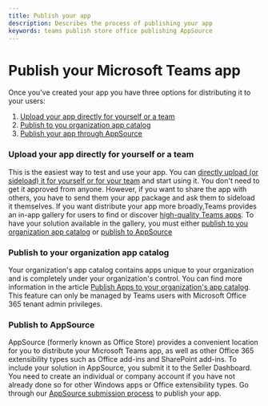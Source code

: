 ```yaml
---
title: Publish your app
description: Describes the process of publishing your app
keywords: teams publish store office publishing AppSource
---
```

# Publish your Microsoft Teams app

Once you've created your app you have three options for distributing it to your users:

1. [Upload your app directly for yourself or a team](#Upload-your-app-directly-for-yourself-or-a-team)
2. [Publish to you organization app catalog](#Publish-to-your-organization-app-catalog)
3. [Publish your app through AppSource](#Publish-to-AppSource)


### Upload your app directly for yourself or a team

This is the easiest way to test and use your app. You can [directly upload (or sideload) it for yourself or for your team](msteams-platform/concepts/deploy-and-publish/apps-upload-for-team-and-user.md) and start using it. You don't need to get it approved from anyone. However, if you want to share the app with others, you have to send them your app package and ask them to sideload it themselves. If you want distribute your app more broadly,Teams provides an in-app gallery for users to find or discover [high-quality Teams apps](~/resources/design/overview.md). To have your solution available in the gallery, you must either [publish to you organization app catalog](#Publish-to-your-organization-app-catalog) or [publish to AppSource](msteams-platform/concepts/deploy-and-publish/appsource-publishing-guidance/publish-on-appsource.md) 

### Publish to your organization app catalog

Your organization's app catalog contains apps unique to your organization and is completely under your organization's control. You can find more information in the article [Publish Apps to your organization's app catalog](/microsoftteams/tenant-apps-catalog-teams). This feature can only be managed by Teams users with Microsoft Office 365 tenant admin privileges.

### Publish to AppSource

AppSource (formerly known as Office Store) provides a convenient location for you to distribute your Microsoft Teams app, as well as other Office 365 extensibility types such as Office add-ins and SharePoint add-ins. To include your solution in AppSource, you submit it to the Seller Dashboard. You need to create an individual or company account if you have not already done so for other Windows apps or Office extensibility types.
Go through our [AppSource submission process](msteams-platform/concepts/deploy-and-publish/appsource-publishing-guidance/publish-on-appsource.md) to publish your app. 